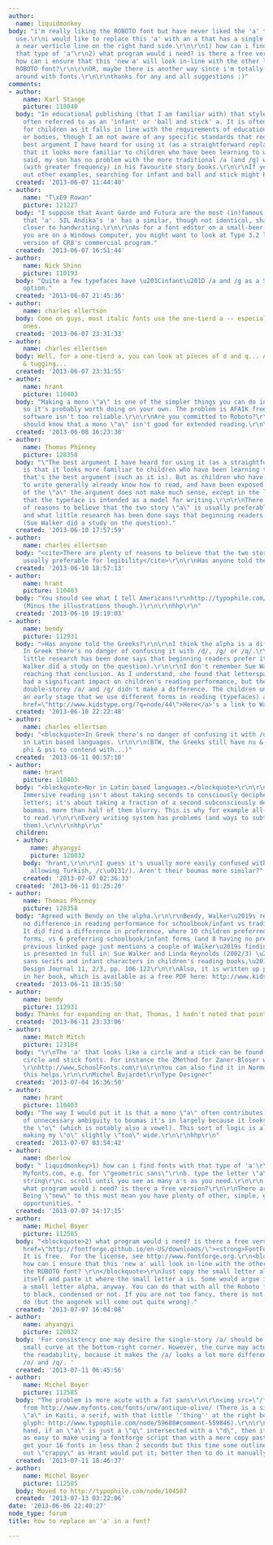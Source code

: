 ```yaml
---
author:
  name: liquidmonkey
body: "i'm really liking the ROBOTO font but have never liked the 'a' that many fonts
  use.\r\ni would like to replace this 'a' with an a that has a single circle and
  a near verticle line on the right hand side.\r\n\r\n1) how can i find fonts with
  that type of 'a'\r\n2) what program would i need? is there a free version?\r\n3)
  how can i ensure that this 'new a' will look in-line with the other letters in the
  ROBOTO font?\r\n\r\nOR, maybe there is another way since i'm totally new to messing
  around with fonts.\r\n\r\nthanks for any and all suggestions :)"
comments:
- author:
    name: Karl Stange
    picture: 118040
  body: "In educational publishing (that I am familiar with) that style of lc /a is
    often referred to as an 'infant' or 'ball and stick' a. It is often used in texts
    for children as it falls in line with the requirements of educational institutions
    or bodies, though I am not aware of any specific standards that require it. The
    best argument I have heard for using it (as a straightforward replacement) is
    that it looks more familiar to children who have been learning to write, e.g.,\r\n\r\nhttp://www.handwritingforkids.com/handwrite/manuscript/animation/lowercase.htm\r\n\r\nThat
    said, my son has no problem with the more traditional /a (and /g) which is used
    (with greater frequency) in his favourite story books.\r\n\r\nIf you want to seek
    out other examples, searching for infant and ball and stick might help."
  created: '2013-06-07 11:44:40'
- author:
    name: "T\xE9 Rowan"
    picture: 121227
  body: "I suppose that Avant Garde and Futura are the most (in)famous fonts with
    that 'a'. SIL Andika's 'a' has a similar, though not identical, shape; it being
    closer to handwriting.\r\n\r\nAs for a font editor on a small-beer-budget; if
    you are on a Windows computer, you might want to look at Type 3.2 light, a free-beer
    version of CR8's commercial program."
  created: '2013-06-07 16:51:44'
- author:
    name: Nick Shinn
    picture: 110193
  body: "Quite a few typefaces have \u201Cinfant\u201D /a and /g as a Stylistic Set
    option."
  created: '2013-06-07 21:45:36'
- author:
    name: charles ellertson
  body: Come on guys, most italic fonts use the one-tierd a -- especially the traditional
    ones.
  created: '2013-06-07 23:31:33'
- author:
    name: charles ellertson
  body: Well, for a one-tierd a, you can look at pieces of d and q... A little cutting
    & tugging...
  created: '2013-06-07 23:31:55'
- author:
    name: hrant
    picture: 110403
  body: "Making a mono \"a\" is one of the simpler things you can do in type design,
    so it's probably worth doing on your own. The problem is AFAIK free font editing
    software isn't too reliable.\r\n\r\nAre you committed to Roboto?\r\n\r\nBTW you
    should know that a mono \"a\" isn't good for extended reading.\r\n\r\nhhp\r\n"
  created: '2013-06-08 16:23:38'
- author:
    name: Thomas Phinney
    picture: 128358
  body: "\"The best argument I have heard for using it (as a straightforward replacement)
    is that it looks more familiar to children who have been learning to write\"\r\n\r\nYes,
    that's the best argument (such as it is). But as children who have been learning
    to write generally already know how to read, and have been exposed to both forms
    of the \"a\" the argument does not make much sense, except in the limited case
    that the typeface is intended as a model for writing.\r\n\r\nThere are plenty
    of reasons to believe that the two story \"a\" is usually preferable for legibility,
    and what little research has been done says that beginning readers prefer it anyway
    (Sue Walker did a study on the question)."
  created: '2013-06-10 17:57:59'
- author:
    name: charles ellertson
  body: "<cite>There are plenty of reasons to believe that the two story \"a\" is
    usually preferable for legibility</cite>\r\n\r\nHas anyone told the Greeks? "
  created: '2013-06-10 18:57:13'
- author:
    name: hrant
    picture: 110403
  body: "You should see what I tell Americans!\r\nhttp://typophile.com/files/papazian.pdf
    (Minus the illustrations though.)\r\n\r\nhhp\r\n"
  created: '2013-06-10 19:19:03'
- author:
    name: bendy
    picture: 112931
  body: ">Has anyone told the Greeks?\r\n\r\nI think the alpha is a different story.
    In Greek there's no danger of confusing it with /d/, /g/ or /q/.\r\n\r\n>what
    little research has been done says that beginning readers prefer it anyway (Sue
    Walker did a study on the question).\r\n\r\nI don't remember Sue Walker's research
    reaching that conclusion. As I understand, she found that letterspacing and linespacing
    had a significant impact on children's reading performance, but the single- versus
    double-storey /a/ and /g/ didn't make a difference. The children understood from
    an early stage that we use different forms in reading (typefaces) and writing.\r\n\r\n<a
    href=\"http://www.kidstype.org/?q=node/44\">Here</a>'s a link to Walker's findings."
  created: '2013-06-10 22:22:48'
- author:
    name: charles ellertson
  body: "<blockquote>In Greek there's no danger of confusing it with /d/, /g/ or /q/.</blockquote>\r\n\r\nNor
    in Latin based languages. \r\n\r\n(BTW, the Greeks still have nu & upsilon and
    phi & psi to contend with...)"
  created: '2013-06-11 00:57:10'
- author:
    name: hrant
    picture: 110403
  body: "<blockquote>Nor in Latin based languages.</blockquote>\r\n\r\nBalderdash.
    Immersive reading isn't about taking seconds to consciously decipher individual
    letters; it's about taking a fraction of a second subconsciously deciphering multiple
    boumas, more than half of them blurry. This is why for example all-caps is harder
    to read.\r\n\r\nEvery writing system has problems (and ways to subtly minimize/avoid
    them).\r\n\r\nhhp\r\n"
  children:
  - author:
      name: ahyangyi
      picture: 120032
    body: "hrant,\r\n\r\nI guess it's usually more easily confused with /o/ (and if
      allowing Turkish, /c\u0131/). Aren't their boumas more similar?"
    created: '2013-07-07 02:36:33'
  created: '2013-06-11 01:25:20'
- author:
    name: Thomas Phinney
    picture: 128358
  body: "Agreed with Bendy on the alpha.\r\n\r\nBendy, Walker\u2019s research found
    no difference in reading performance for schoolbook/infant vs traditional forms.
    It did find a difference in preference, where 10 children preferred the traditional
    forms, vs 6 preferring schoolbook/infant forms (and 8 having no preference).\r\n\r\nThe
    previous linked page just mentions a couple of Walker\u2019s findings; the research
    is presented in full in: Sue Walker and Linda Reynolds (2002/3) \u201CSerifs,
    sans serifs and infant characters in children's reading books,\u201D Information
    Design Journal 11, 2/3, pp. 106-122\r\n\r\nAlso, it is written up pretty well
    in her book, which is available as a free PDF here: http://www.kidstype.org/?q=webfm_send/4\r\n"
  created: '2013-06-11 18:35:50'
- author:
    name: bendy
    picture: 112931
  body: Thanks for expanding on that, Thomas, I hadn't noted that point.
  created: '2013-06-11 23:33:06'
- author:
    name: Match Mitch
    picture: 123184
  body: "\r\nThe 'a' that looks like a circle and a stick can be found in the standard
    circle and stick fonts. For instance the ZMethod for Zaner-Bloser worksheets at
    \r\nhttp://www.SchoolFonts.com\r\n\r\nYou can also find it in Normographe at \r\nhttp://www.Fontmenu.com/site/_Normographe.html\r\n\r\nHope
    this helps.\r\n\r\nMichel Bujardet\r\nType Designer"
  created: '2013-07-04 16:36:50'
- author:
    name: hrant
    picture: 110403
  body: "The way I would put it is that a mono \"a\" often contributes a good deal
    of unnecessary ambiguity to boumas it's in largely because it looks close[r] to
    the \"o\" (which is notably also a vowel). This sort of logic is also why I like
    making my \"o\" slightly \"too\" wide.\r\n\r\nhhp\r\n"
  created: '2013-07-07 03:54:42'
- author:
    name: dberlow
  body: " liquidmonkey>1) how can i find fonts with that type of 'a'\r\n\r\na. Search
    Myfonts.com, e.g. for \"geometric sans\"\r\nb. type the letter \"a\" in the sample
    string\r\nc. scroll until you see as many a's as you need.\r\n\r\n liquidmonkey>2)
    what program would i need? is there a free version?\r\n\r\nThere are several.
    Being \"new\" to this must mean you have plenty of other, simple, great search
    opportunities. "
  created: '2013-07-07 14:17:15'
- author:
    name: Michel Boyer
    picture: 112585
  body: "<blockquote>2) what program would i need? is there a free version?</blockquote>\r\n<a
    href=\"http://fontforge.github.io/en-US/downloads/\"><strong>FontForge</strong></a>.
    It is free.  For the license, see http://www.fontforge.org.\r\n<blockquote> 3)
    how can i ensure that this 'new a' will look in-line with the other letters in
    the ROBOTO font? \r\n</blockquote>\r\nJust copy the small letter alpha from Roboto
    itself and paste it where the small letter a is. Some would argue it is not really
    a small letter alpha, anyway. You can do that with all the Roboto fonts from thin
    to black, condensed or not. If you are not too fancy, there is not much else to
    do (but the aogonek will come out quite wrong)."
  created: '2013-07-07 16:04:08'
- author:
    name: ahyangyi
    picture: 120032
  body: 'For consistency one may desire the single-story /a/ should be without the
    small curve at the bottom-right corner. However, the curve may actually benefit
    the readability, because it makes the /a/ looks a lot more different from /d/,
    /o/ and /q/. '
  created: '2013-07-11 06:45:56'
- author:
    name: Michel Boyer
    picture: 112585
  body: "The problem is more acute with a fat sans\r\n\r\n<img src=\"/files/daq20130711_4310.png\">\r\ngrabbed
    from http://www.myfonts.com/fonts/urw/antique-olive/ (There is a single story
    \"a\" in Kaiti, a serif, with that little ''thing'' at the right bottom of the
    glyph: http://www.typophile.com/node/59688#comment-559846).\r\n\r\nOn the other
    hand, if an \"a\" is just a \"q\" intersected with a \"d\", then it is almost
    as easy to make using a fontforge script than with a mere copy paste; you can
    get your 16 fonts in less than 2 seconds but this time some outlines may come
    out \"crappy\" as Hrant would put it; better then to do it manually."
  created: '2013-07-11 18:46:37'
- author:
    name: Michel Boyer
    picture: 112585
  body: Moved to http://typophile.com/node/104587
  created: '2013-07-13 03:22:06'
date: '2013-06-06 22:40:27'
node_type: forum
title: how to replace an 'a' in a font?

---
```

